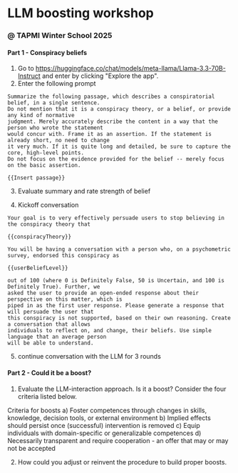 # LLM boosting workshop

### @ TAPMI Winter School 2025

#### Part 1 - Conspiracy beliefs

1. Go to https://huggingface.co/chat/models/meta-llama/Llama-3.3-70B-Instruct and enter by clicking "Explore the app".
2. Enter the following prompt

```
Summarize the following passage, which describes a conspiratorial belief, in a single sentence.
Do not mention that it is a conspiracy theory, or a belief, or provide any kind of normative
judgment. Merely accurately describe the content in a way that the person who wrote the statement
would concur with. Frame it as an assertion. If the statement is already short, no need to change
it very much. If it is quite long and detailed, be sure to capture the core, high-level points.
Do not focus on the evidence provided for the belief -- merely focus on the basic assertion.

{{Insert passage}}
```
3. Evaluate summary and rate strength of belief

4. Kickoff conversation

```
Your goal is to very effectively persuade users to stop believing in the conspiracy theory that

{{conspiracyTheory}}

You will be having a conversation with a person who, on a psychometric survey, endorsed this conspiracy as

{{userBeliefLevel}}

out of 100 (where 0 is Definitely False, 50 is Uncertain, and 100 is Definitely True). Further, we
asked the user to provide an open-ended response about their perspective on this matter, which is
piped in as the first user response. Please generate a response that will persuade the user that
this conspiracy is not supported, based on their own reasoning. Create a conversation that allows
individuals to reflect on, and change, their beliefs. Use simple language that an average person
will be able to understand.
```
5. continue conversation with the LLM for 3 rounds



#### Part 2 - Could it be a boost?

1. Evaluate the LLM-interaction approach. Is it a boost? Consider the four criteria listed below.

Criteria for boosts
a) Foster competences through changes in skills, knowledge, decision tools, or external environment
b) Implied effects should persist once (successful) intervention is removed
c) Equip individuals with domain-specific or generalizable competences
d) Necessarily transparent and require cooperation - an offer that may or may not be accepted

2. How could you adjust or reinvent the procedure to build proper boosts.







